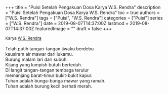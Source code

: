 +++
title = "Puisi Setelah Pengakuan Dosa Karya W.S. Rendra"
description = "Puisi Setelah Pengakuan Dosa Karya W.S. Rendra"
toc = true
authors = ["W.S. Rendra"]
tags = ["Puisi", "W.S. Rendra"]
categories = ["Puisi"]
series = ["W.S. Rendra"]
date = 2019-08-07T14:37:00Z
lastmod = 2019-08-07T14:37:00Z
featuredImage = ""
draft = false
+++

<div style="text-align: justify;">
<div style="font-size: small;">Karya <a href="/authors/w.s.-rendra/" target="_blank">W.S. Rendra</a></div><br />
Telah putih tangan-tangan jiwaku berdebu<br />kausiram air mawar dari lukamu.<br />Burung malam lari dari subuh.<br />Kijang yang lumpish butuh berteduh.<br />Di langit tangan-tangan tembaga terulur<br />memanjang barat-timur bukit-bukit kapur.<br />Tuhan adalah bunga-bunga mawar yang ramah.<br />Tuhan adalah burung kecil berhati merah.</div>
